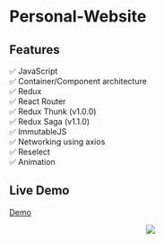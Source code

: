 # Personal-Website

## Features
:white_check_mark: JavaScript <br/>
:white_check_mark: Container/Component architecture <br/>
:white_check_mark: Redux <br/>
:white_check_mark: React Router <br/>
:white_check_mark: Redux Thunk (v1.0.0) <br/>
:white_check_mark: Redux Saga (v1.1.0) <br/>
:white_check_mark: ImmutableJS <br/>
:white_check_mark: Networking using axios <br/>
:white_check_mark: Reselect<br/>
:white_check_mark: Animation<br/>

## Live Demo
[Demo](https://minida-cccbf.firebaseapp.com/)

<p align="center">
    <a href="art/launcher.png">
        <img src="https://user-images.githubusercontent.com/26871154/41097444-98b8ec94-6a60-11e8-9f4b-4c396adf1de9.png"/>
    </a>
</p>

